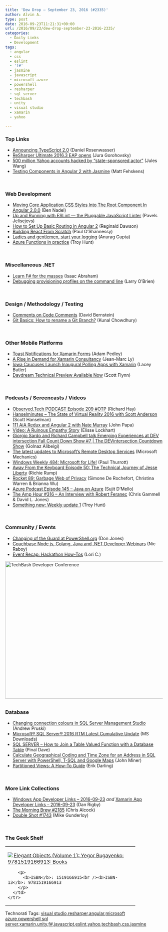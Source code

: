 ```yaml
---
title: 'Dew Drop – September 23, 2016 (#2335)'
author: Alvin A.
type: post
date: 2016-09-23T11:21:31+00:00
url: /2016/09/23/dew-drop-september-23-2016-2335/
categories:
  - Daily Links
  - Development
tags:
  - angular
  - css
  - eslint
  - 'f#'
  - jasmine
  - javascript
  - microsoft azure
  - powershell
  - resharper
  - sql server
  - techbash
  - unity
  - visual studio
  - xamarin
  - yahoo

---
```

### <a name="top"></a>Top Links

  * <a href="https://blogs.msdn.microsoft.com/typescript/2016/09/22/announcing-typescript-2-0/" target="_blank">Announcing TypeScript 2.0</a> (Daniel Rosenwasser)
  * <a href="https://blog.jetbrains.com/dotnet/2016/09/23/resharper-ultimate-2016-3-eap-opens/" target="_blank">ReSharper Ultimate 2016.3 EAP opens</a> (Jura Gorohovsky)
  * <a href="http://feedproxy.google.com/~r/pocketnow/~3/woVtRE-Ue04/yahoo-accounts-hacked" target="_blank">500 million Yahoo accounts hacked by “state-sponsored actor”</a> (Jules Wang)
  * <a href="https://semaphoreci.com/community/tutorials/testing-components-in-angular-2-with-jasmine" target="_blank">Testing Components in Angular 2 with Jasmine</a> (Matt Fehskens)

&nbsp;

### <a name="web"></a>Web Development

  * <a href="http://www.bennadel.com/blog/3149-moving-core-application-css-styles-into-the-root-component-in-angular-2-0-0.htm" target="_blank">Moving Core Application CSS Styles Into The Root Component In Angular 2.0.0</a> (Ben Nadel)
  * <a href="https://www.sitepoint.com/up-and-running-with-eslint-the-pluggable-javascript-linter/" target="_blank">Up and Running with ESLint — the Pluggable JavaScript Linter</a> (Pavels Jelisejevs)
  * <a href="https://code.tutsplus.com/tutorials/angular-2-routing--cms-27275" target="_blank">How to Set Up Basic Routing in Angular 2</a> (Reginald Dawson)
  * <a href="https://www.youtube.com/watch?v=_MAD4Oly9yg" target="_blank">Building React From Scratch</a> (Paul O’Shannessy)
  * <a href="https://azure.microsoft.com/blog/ladies-and-gentlemen-start-your-logging/" target="_blank">Ladies and gentlemen, start your logging</a> (Anurag Gupta)
  * <a href="http://feedproxy.google.com/~r/TroyHunt/~3/3UInQhomO0A/" target="_blank">Azure Functions in practice</a> (Troy Hunt)

&nbsp;

### <a name="dotnet"></a>Miscellaneous .NET

  * <a href="https://cockneycoder.wordpress.com/2016/09/23/learn-f-for-the-masses/" target="_blank">Learn F# for the masses</a> (Isaac Abraham)
  * <a href="http://www.knowing.net/index.php/2016/09/22/debugging-provisioning-profiles-on-the-command-line/" target="_blank">Debugging provisioning profiles on the command line</a> (Larry O’Brien)

&nbsp;

### <a name="design"></a>Design / Methodology / Testing

  * <a href="https://dzone.com/articles/comments-on-comments?utm_medium=feed&utm_source=feedpress.me&utm_campaign=Feed%3A+dzone%2Fdevops" target="_blank">Comments on Code Comments</a> (David Bernstein)
  * <a href="http://feedproxy.google.com/~r/kunal2383/~3/RcI5p0rij0Y/git-cheatsheet-how-to-rename-git-branch.html" target="_blank">Git Basics: How to rename a Git Branch?</a> (Kunal Chowdhury)

&nbsp;

### <a name="mobile"></a>Other Mobile Platforms

  * <a href="https://xamarinhelp.com/toast-notifications-xamarin-forms/" target="_blank">Toast Notifications for Xamarin Forms</a> (Adam Pedley)
  * <a href="https://blog.falafel.com/rise-demand-xamarin-consultancy/" target="_blank">A Rise in Demand for Xamarin Consultancy</a> (Jean-Marc Ly)
  * <a href="https://blog.xamarin.com/iowa-caucuses-launch-inaugural-polling-apps-with-xamarin/" target="_blank">Iowa Caucuses Launch Inaugural Polling Apps with Xamarin</a> (Lacey Butler)
  * <a href="https://blogs.unity3d.com/2016/09/22/daydream-technical-preview-available-now/" target="_blank">Daydream Technical Preview Available Now</a> (Scott Flynn)

&nbsp;

### <a name="podcasts"></a>Podcasts / Screencasts / Videos

  * <a href="http://www.windowsobserver.com/2016/09/22/observed-tech-podcast-episode-209-otp/" target="_blank">Observed.Tech PODCAST Episode 209 #OTP</a> (Richard Hay)
  * <a href="http://www.hanselminutes.com/default.aspx?ShowID=18533" target="_blank">Hanselminutes &#8211; The State of Virtual Reality 2016 with Scott Anderson</a> (Scott Hanselman)
  * <a href="https://devchat.tv/adv-in-angular/111-aia-redux-and-angular-2-with-nate-murray" target="_blank">111 AiA Redux and Angular 2 with Nate Murray</a> (John Papa)
  * <a href="http://www.radicalcandor.com/blog/video-ruinous-empathy-story/" target="_blank">Video: A Ruinous Empathy Story</a> (Elisse Lockhart)
  * <a href="https://channel9.msdn.com/Shows/The-DEVintersection-Countdown-Show/Giorgio-Sardo-and-Richard-Campbell-talk-Emerging-Experiences-at-DEV-intersection-Fall-Count-Down-Sho?WT.mc_id=DX_MVP4025064" target="_blank">Giorgio Sardo and Richard Campbell talk Emerging Experiences at DEV intersection Fall Count Down Show #7 | The DEVintersection Countdown Show</a> (Golnaz Alibeigi)
  * <a href="http://www.youtube.com/watch?v=pDeQ9b2rt3c" target="_blank">The latest updates to Microsoft’s Remote Desktop Services</a> (Microsoft Mechanics)
  * <a href="https://www.thurrott.com/podcasts/80628/windows-weekly-484-microsoft-life" target="_blank">Windows Weekly 484: Microsoft for Life!</a> (Paul Thurrott)
  * <a href="http://awayfromthekeyboard.com/2016/09/22/episode-50-the-technical-journey-of-jesse-liberty/" target="_blank">Away From the Keyboard Episode 50: The Technical Journey of Jesse Liberty</a> (Richie Rump)
  * <a href="http://relay.fm/rocket/89" target="_blank">Rocket 89: Garbage Web of Privacy</a> (Simone De Rochefort, Christina Warren & Brianna Wu)
  * <a href="http://azpodcast.azurewebsites.net/post/Episode-145-Java-on-Azure" target="_blank">Azure Podcast Episode 145 &#8211; Java on Azure</a> (Sujit D&#8217;Mello)
  * <a href="http://feedproxy.google.com/~r/TheAmpHour/~3/syoA59wA6_M/" target="_blank">The Amp Hour #316 – An Interview with Robert Feranec</a> (Chris Gammell & David L. Jones)
  * <a href="http://feedproxy.google.com/~r/TroyHunt/~3/3fFT39ILO2E/" target="_blank">Something new: Weekly update 1</a> (Troy Hunt)

&nbsp;

### <a name="events"></a>Community / Events

  * <a href="https://powershell.org/2016/09/22/changing-of-the-guard-at-powershell-org/" target="_blank">Changing of the Guard at PowerShell.org</a> (Don Jones)
  * <a href="http://blog.couchbase.com/2016/september/couchbase-nodejs-golang-java-and-net-developer-webinars" target="_blank">Couchbase Node.js, Golang, Java and .NET Developer Webinars</a> (Nic Raboy)
  * <a href="https://www.syncfusion.com/blogs/post/event-recap-hackathon-how-tos.aspx" target="_blank">Event Recap: Hackathon How-Tos</a> (Lori C.)

<a href="http://www.techbash.com/" target="_blank"><img loading="lazy" decoding="async" title="TechBash Developer Conference" style="border-top: 0px; border-right: 0px; background-image: none; border-bottom: 0px; padding-top: 0px; padding-left: 0px; border-left: 0px; margin: 0px 0px 10px; padding-right: 0px" border="0" alt="TechBash Developer Conference" src="/wp-content/uploads/2016/09/14434901_1747494442183401_722152483969699292_o.png" width="640" height="438" /></a>

### <a name="sql"></a>Database

  * <a href="http://www.sqlservercentral.com/blogs/the-dba-who-came-in-from-the-cold/2016/09/22/changing-connection-colours-in-sql-server-management-studio/" target="_blank">Changing connection colours in SQL Server Management Studio</a> (Andrew Pruski)
  * <a href="http://www.microsoft.com/en-us/download/details.aspx?id=53338&WT.mc_id=DX_MVP4025064" target="_blank">Microsoft® SQL Server® 2016 RTM Latest Cumulative Update</a> (MS Downloads)
  * <a href="http://blog.sqlauthority.com/2016/09/23/sql-server-join-table-valued-function-database-table/" target="_blank">SQL SERVER – How to Join a Table Valued Function with a Database Table</a> (Pinal Dave)
  * <a href="http://feedproxy.google.com/~r/MSSQLTips-LatestSqlServerTips/~3/mT_Da2AJzZ4/tip.asp" target="_blank">Calculate Geographical Coding and Time Zone for an Address in SQL Server with PowerShell, T-SQL and Google Maps</a> (John Miner)
  * <a href="http://feedproxy.google.com/~r/BrentOzar-SqlServerDba/~3/4pPgnbEun00/" target="_blank">Partitioned Views: A How-To Guide</a> (Erik Darling)

&nbsp;

### <a name="links"></a>More Link Collections

  * <a href="http://windowsappdev.com/2016/09/windows-app-developer-links-2016-09-23/" target="_blank">Windows App Developer Links &#8211; 2016-09-23</a> _and_ <a href="http://allaboutxamarin.com/2016/09/xamarin-app-developer-links-2016-09-23/" target="_blank">Xamarin App Developer Links &#8211; 2016-09-23</a> (Dan Rigby)
  * <a href="http://feedproxy.google.com/~r/ReflectivePerspective/~3/4bvkBP6muIk/" target="_blank">The Morning Brew #2185</a> (Chris Alcock)
  * <a href="http://afreshcup.com/home/2016/9/23/double-shot-1743.html" target="_blank">Double Shot #1743</a> (Mike Gunderloy)

&nbsp;

### <a name="shelf"></a>The Geek Shelf

<div id="scid:7dc1bd33-94bd-46fd-a20b-0131235bcd47:1eaca72a-7582-4707-9026-36a2257287d6" class="wlWriterEditableSmartContent" style="float: none; padding-bottom: 0px; padding-top: 0px; padding-left: 0px; margin: 0px; display: inline; padding-right: 0px">
  <table cellspacing="0" cellpadding="2" width="400" border="0" unselectable="on">
    <tr>
      <td valign="top" width="400">
        <p>
          <a title="Elegant Objects (Volume 1): Yegor Bugayenko: 9781519166913: Books" href="http://www.amazon.com/exec/obidos/ASIN/1519166915/amavin-20"><img data-recalc-dims="1" decoding="async" src="https://i0.wp.com/images.amazon.com/images/P/1519166915.01.MZZZZZZZ.jpg?w=660" border="0" align="left" style="float:left" />Elegant Objects (Volume 1): Yegor Bugayenko: 9781519166913: Books</a>
        </p>
        
        <p>
          <b>ISBN</b>: 1519166915<br /><b>ISBN-13</b>: 9781519166913
        </p>
      </td>
    </tr>
  </table>
</div>

<div id="scid:77ECF5F8-D252-44F5-B4EB-D463C5396A79:368759b1-32ee-4546-9e5c-028da2ed5f93" class="wlWriterEditableSmartContent" style="float: none; padding-bottom: 0px; padding-top: 0px; padding-left: 0px; margin: 0px; display: inline; padding-right: 0px">
  Technorati Tags: <a href="http://technorati.com/tags/visual+studio" rel="tag">visual studio</a>,<a href="http://technorati.com/tags/resharper" rel="tag">resharper</a>,<a href="http://technorati.com/tags/angular" rel="tag">angular</a>,<a href="http://technorati.com/tags/microsoft+azure" rel="tag">microsoft azure</a>,<a href="http://technorati.com/tags/powershell" rel="tag">powershell</a>,<a href="http://technorati.com/tags/sql+server" rel="tag">sql server</a>,<a href="http://technorati.com/tags/xamarin" rel="tag">xamarin</a>,<a href="http://technorati.com/tags/unity" rel="tag">unity</a>,<a href="http://technorati.com/tags/f%23" rel="tag">f#</a>,<a href="http://technorati.com/tags/javascript" rel="tag">javascript</a>,<a href="http://technorati.com/tags/eslint" rel="tag">eslint</a>,<a href="http://technorati.com/tags/yahoo" rel="tag">yahoo</a>,<a href="http://technorati.com/tags/techbash" rel="tag">techbash</a>,<a href="http://technorati.com/tags/css" rel="tag">css</a>,<a href="http://technorati.com/tags/jasmine" rel="tag">jasmine</a>
</div>